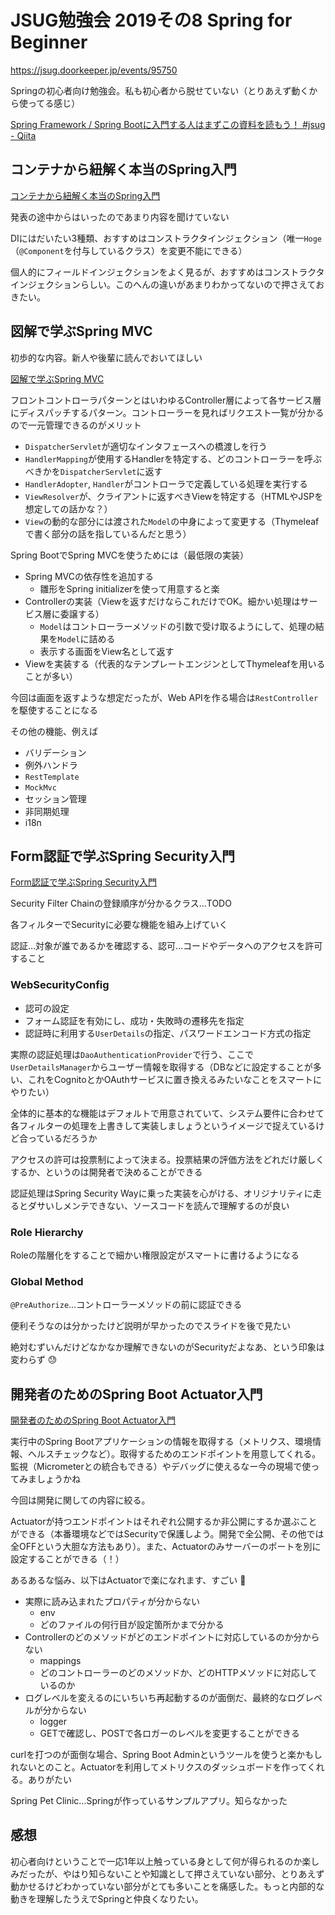# JSUG勉強会 2019その8 Spring for Beginner

https://jsug.doorkeeper.jp/events/95750

Springの初心者向け勉強会。私も初心者から脱せていない（とりあえず動くから使ってる感じ）

[Spring Framework / Spring Bootに入門する人はまずこの資料を読もう！ #jsug - Qiita](https://qiita.com/suke_masa/items/9dd3300c3190d6445ff8)

## コンテナから紐解く本当のSpring入門

[コンテナから紐解く本当のSpring入門](https://speakerdeck.com/masatoshitada/understanding-spring-container)

発表の途中からはいったのであまり内容を聞けていない

DIにはだいたい3種類、おすすめはコンストラクタインジェクション（唯一`Hoge`（`@Component`を付与しているクラス）を変更不能にできる）

個人的にフィールドインジェクションをよく見るが、おすすめはコンストラクタインジェクションらしい。このへんの違いがあまりわかってないので押さえておきたい。

## 図解で学ぶSpring MVC

初歩的な内容。新人や後輩に読んでおいてほしい

[図解で学ぶSpring MVC](https://speakerdeck.com/otty375/architecture-of-spring-mvc)

フロントコントローラパターンとはいわゆるController層によって各サービス層にディスパッチするパターン。コントローラーを見ればリクエスト一覧が分かるので一元管理できるのがメリット

- `DispatcherServlet`が適切なインタフェースへの橋渡しを行う
- `HandlerMapping`が使用するHandlerを特定する、どのコントローラーを呼ぶべきかを`DispatcherServlet`に返す
- `HandlerAdopter`, `Handler`がコントローラで定義している処理を実行する
- `ViewResolver`が、クライアントに返すべきViewを特定する（HTMLやJSPを想定しての話かな？）
- `View`の動的な部分には渡された`Model`の中身によって変更する（Thymeleafで書く部分の話を指しているんだと思う）

Spring BootでSpring MVCを使うためには（最低限の実装）

- Spring MVCの依存性を追加する
  - 雛形をSpring initializerを使って用意すると楽
- Controllerの実装（Viewを返すだけならこれだけでOK。細かい処理はサービス層に委譲する）
  - `Model`はコントローラーメソッドの引数で受け取るようにして、処理の結果を`Model`に詰める
  - 表示する画面をView名として返す
- Viewを実装する（代表的なテンプレートエンジンとしてThymeleafを用いることが多い）

今回は画面を返すような想定だったが、Web APIを作る場合は`RestController`を駆使することになる

その他の機能、例えば

- バリデーション
- 例外ハンドラ
- `RestTemplate`
- `MockMvc`
- セッション管理
- 非同期処理
- i18n

## Form認証で学ぶSpring Security入門

[Form認証で学ぶSpring Security入門](https://www.slideshare.net/RyosukeUchitate/formspring-security)

Security Filter Chainの登録順序が分かるクラス…TODO

各フィルターでSecurityに必要な機能を組み上げていく

認証…対象が誰であるかを確認する、認可…コードやデータへのアクセスを許可すること

### WebSecurityConfig

- 認可の設定
- フォーム認証を有効にし、成功・失敗時の遷移先を指定
- 認証時に利用する`UserDetails`の指定、パスワードエンコード方式の指定

実際の認証処理は`DaoAuthenticationProvider`で行う、ここで`UserDetailsManager`からユーザー情報を取得する（DBなどに設定することが多い、これをCognitoとかOAuthサービスに置き換えるみたいなことをスマートにやりたい）

全体的に基本的な機能はデフォルトで用意されていて、システム要件に合わせて各フィルターの処理を上書きして実装しましょうというイメージで捉えているけど合っているだろうか

アクセスの許可は投票制によって決まる。投票結果の評価方法をどれだけ厳しくするか、というのは開発者で決めることができる

認証処理はSpring Security Wayに乗った実装を心がける、オリジナリティに走るとダサいしメンテできない、ソースコードを読んで理解するのが良い

### Role Hierarchy

Roleの階層化をすることで細かい権限設定がスマートに書けるようになる

### Global Method

`@PreAuthorize`…コントローラーメソッドの前に認証できる

便利そうなのは分かったけど説明が早かったのでスライドを後で見たい

絶対むずいんだけどなかなか理解できないのがSecurityだよなあ、という印象は変わらず :sweat:

## 開発者のためのSpring Boot Actuator入門

[開発者のためのSpring Boot Actuator入門](https://speakerdeck.com/rshindo/jsug-2019-08)

実行中のSpring Bootアプリケーションの情報を取得する（メトリクス、環境情報、ヘルスチェックなど）。取得するためのエンドポイントを用意してくれる。監視（Micrometerとの統合もできる）やデバッグに使えるなー今の現場で使ってみましょうかね

今回は開発に関しての内容に絞る。

Actuatorが持つエンドポイントはそれぞれ公開するか非公開にするか選ぶことができる（本番環境などではSecurityで保護しよう。開発で全公開、その他では全OFFという大胆な方法もあり）。また、Actuatorのみサーバーのポートを別に設定することができる（！）

あるあるな悩み、以下はActuatorで楽になれます、すごい :clap:

- 実際に読み込まれたプロパティが分からない
  - env
  - どのファイルの何行目が設定箇所かまで分かる
- Controllerのどのメソッドがどのエンドポイントに対応しているのか分からない
  - mappings
  - どのコントローラーのどのメソッドか、どのHTTPメソッドに対応しているのか
- ログレベルを変えるのにいちいち再起動するのが面倒だ、最終的なログレベルが分からない
  - logger
  - GETで確認し、POSTで各ロガーのレベルを変更することができる

curlを打つのが面倒な場合、Spring Boot Adminというツールを使うと楽かもしれないとのこと。Actuatorを利用してメトリクスのダッシュボードを作ってくれる。ありがたい

Spring Pet Clinic…Springが作っているサンプルアプリ。知らなかった

## 感想

初心者向けということで一応1年以上触っている身として何が得られるのか楽しみだったが、やはり知らないことや知識として押さえていない部分、とりあえず動かせるけどわかっていない部分がとても多いことを痛感した。もっと内部的な動きを理解したうえでSpringと仲良くなりたい。
